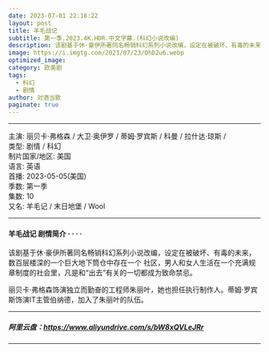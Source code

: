 ```yaml
---
date: 2023-07-01 22:18:22
layout: post
title: 羊毛战记
subtitle: 第一季.2023.4K.HDR.中文字幕.(科幻小说改编)
description: 该剧基于休·豪伊所著同名畅销科幻系列小说改编，设定在被破坏、有毒的未来，数百层楼深的一个巨大地下筒仓中存在一个 社区，男人和女人生活在一个充满规章制度的社会里...
image: https://i.imgtg.com/2023/07/23/OhD2u6.webp
optimized_image: 
category: 欧美剧
tags:
  - 科幻
  - 剧情
author: 对酒当歌
paginate: true
---
```


---

主演: 丽贝卡·弗格森 / 大卫·奥伊罗 / 蒂姆·罗宾斯 / 科曼 / 拉什达·琼斯 /  
类型: 剧情 / 科幻  
制片国家/地区: 美国  
语言: 英语  
首播: 2023-05-05(美国)  
季数: 第一季  
集数: 10  
又名: 羊毛记 / 末日地堡 / Wool  

---

#### 羊毛战记 剧情简介 · · · ·

该剧基于休·豪伊所著同名畅销科幻系列小说改编，设定在被破坏、有毒的未来，数百层楼深的一个巨大地下筒仓中存在一个 社区，男人和女人生活在一个充满规章制度的社会里，凡是和“出去”有关的一切都成为致命禁忌。

丽贝卡·弗格森饰演独立而勤奋的工程师朱丽叶，她也担任执行制作人。蒂姆·罗宾斯饰演IT主管伯纳德，加入了朱丽叶的队伍。

---

##### 阿里云盘：<https://www.aliyundrive.com/s/bW8xQVLeJRr>

---
